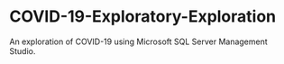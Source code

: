 # COVID-19-Exploratory-Exploration
An exploration of COVID-19 using Microsoft SQL Server Management Studio.
